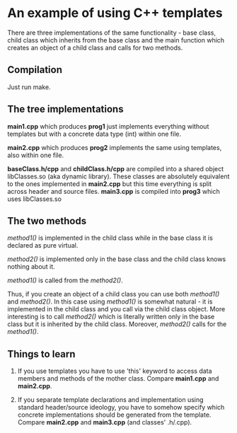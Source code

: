 An example of using C++ templates
=================================

There are three implementations of the same functionality - base class, child class which inherits from the base class and the main function which creates an object of a child class and calls for two methods.

Compilation
-----------

Just run make.

The tree implementations
------------------------

**main1.cpp** which produces **prog1** just implements everything without templates but with a concrete data type (int) within one file.

**main2.cpp** which produces **prog2** implements the same using templates, also within one file.

**baseClass.h/cpp** and **childClass.h/cpp** are compiled into a shared object libClasses.so (aka dynamic library). These classes are absolutely equivalent to the ones implemented in **main2.cpp** but this time everything is split across header and source files. **main3.cpp** is compiled into **prog3** which uses libClasses.so

The two methods
---------------

*method1()* is implemented in the child class while in the base class it is declared as pure virtual.

*method2()* is implemented only in the base class and the child class knows nothing about it.

*method1()* is called from the *method2()*.

Thus, if you create an object of a child class you can use both *method1()* and *method2()*.
In this case using *method1()* is somewhat natural - it is implemented in the child class and you call via the child class object. More interesting is to call *method2()* which is literally written only in the base class but it is inherited by the child class. Moreover, *method2()* calls for the *method1()*.

Things to learn
---------------

1) If you use templates you have to use 'this' keyword to access data members and methods of the mother class. Compare **main1.cpp** and **main2.cpp**.

2) If you separate template declarations and implementation using standard header/source ideology, you have to somehow specify which concrete implementations should be generated from the template. Compare **main2.cpp** and **main3.cpp** (and classes' .h/.cpp).
